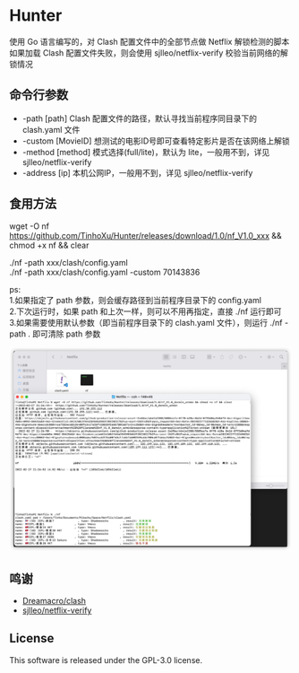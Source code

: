 # Hunter

使用 Go 语言编写的，对 Clash 配置文件中的全部节点做 Netflix 解锁检测的脚本  
如果加载 Clash 配置文件失败，则会使用 sjlleo/netflix-verify 校验当前网络的解锁情况  

## 命令行参数

* -path [path] Clash 配置文件的路径，默认寻找当前程序同目录下的 clash.yaml 文件
* -custom [MovieID] 想测试的电影ID号即可查看特定影片是否在该网络上解锁
* -method [method] 模式选择(full/lite)，默认为 lite，一般用不到，详见 sjlleo/netflix-verify
* -address [ip] 本机公网IP，一般用不到，详见 sjlleo/netflix-verify

## 食用方法

wget -O nf https://github.com/TinhoXu/Hunter/releases/download/1.0/nf_V1.0_xxx && chmod +x nf && clear  

./nf -path xxx/clash/config.yaml  
./nf -path xxx/clash/config.yaml -custom 70143836  

ps:  
1.如果指定了 path 参数，则会缓存路径到当前程序目录下的 config.yaml  
2.下次运行时，如果 path 和上次一样，则可以不用再指定，直接 ./nf 运行即可  
3.如果需要使用默认参数（即当前程序目录下的 clash.yaml 文件），则运行 ./nf -path . 即可清除 path 参数

<img src="./docs/1645961860165.jpg" alt="食用样例">

## 鸣谢

* [Dreamacro/clash](https://github.com/Dreamacro/clash)
* [sjlleo/netflix-verify](https://github.com/sjlleo/netflix-verify)

## License

This software is released under the GPL-3.0 license.
